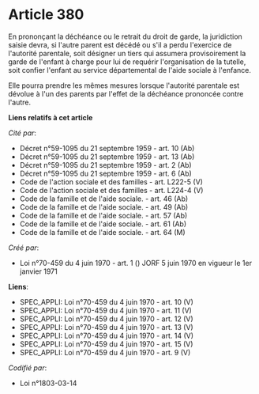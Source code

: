 # Article 380

En prononçant la déchéance ou le retrait du droit de garde, la juridiction saisie devra, si l'autre parent est décédé ou s'il
a perdu l'exercice de l'autorité parentale, soit désigner un tiers qui assumera provisoirement la garde de l'enfant à charge
pour lui de requérir l'organisation de la tutelle, soit confier l'enfant au service départemental de l'aide sociale à
l'enfance.

Elle pourra prendre les mêmes mesures lorsque l'autorité parentale est dévolue à l'un des parents par l'effet de la déchéance
prononcée contre l'autre.

**Liens relatifs à cet article**

_Cité par_:

  - Décret n°59-1095 du 21 septembre 1959 - art. 10 (Ab)
  - Décret n°59-1095 du 21 septembre 1959 - art. 13 (Ab)
  - Décret n°59-1095 du 21 septembre 1959 - art. 2 (Ab)
  - Décret n°59-1095 du 21 septembre 1959 - art. 6 (Ab)
  - Code de l'action sociale et des familles - art. L222-5 (V)
  - Code de l'action sociale et des familles - art. L224-4 (V)
  - Code de la famille et de l'aide sociale. - art. 46 (Ab)
  - Code de la famille et de l'aide sociale. - art. 49 (Ab)
  - Code de la famille et de l'aide sociale. - art. 57 (Ab)
  - Code de la famille et de l'aide sociale. - art. 61 (Ab)
  - Code de la famille et de l'aide sociale. - art. 64 (M)

_Créé par_:

  - Loi n°70-459 du 4 juin 1970 - art. 1 () JORF 5 juin 1970 en vigueur le 1er janvier 1971

**Liens**:

  - SPEC_APPLI: Loi n°70-459 du 4 juin 1970 - art. 10 (V)
  - SPEC_APPLI: Loi n°70-459 du 4 juin 1970 - art. 11 (V)
  - SPEC_APPLI: Loi n°70-459 du 4 juin 1970 - art. 12 (V)
  - SPEC_APPLI: Loi n°70-459 du 4 juin 1970 - art. 13 (V)
  - SPEC_APPLI: Loi n°70-459 du 4 juin 1970 - art. 14 (V)
  - SPEC_APPLI: Loi n°70-459 du 4 juin 1970 - art. 15 (V)
  - SPEC_APPLI: Loi n°70-459 du 4 juin 1970 - art. 9 (V)

_Codifié par_:

  - Loi n°1803-03-14
